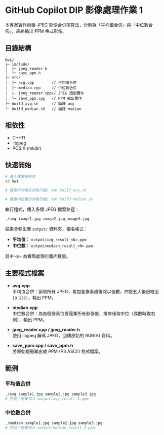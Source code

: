# GitHub Copilot DIP 影像處理作業 1

本專案實作兩種 JPEG 影像合併演算法，分別為「平均值合併」與「中位數合佈」，最終輸出 PPM 格式影像。

## 目錄結構
```
hw1/
├─ include/
│  ├─ jpeg_reader.h
│  └─ save_ppm.h
├─ src/
│  ├─ avg.cpp        // 平均值合併
│  ├─ median.cpp     // 中位數合併
│  ├─ jpeg_reader.cpp// JPEG 讀取實作
│  └─ save_ppm.cpp   // PPM 輸出實作
├─ build_avg.sh      // 編譯 avg
└─ build_median.sh   // 編譯 median
```  

## 相依性

- C++11  
- libjpeg  
- POSIX (mkdir)

## 快速開始

```bash
# 進入專案資料夾
cd hw1

# 建置平均值合併執行檔\ nsh build_avg.sh

# 建置中位數合併執行檔\ nsh build_median.sh
```

執行程式，傳入多個 JPEG 檔案路徑：

```bash
./avg image1.jpg image2.jpg image3.jpg
```  

結果會輸出至 `output/` 資料夾，檔名格式：

- **平均值：** `output/avg_result_<N>.ppm`  
- **中位數：** `output/median_result_<N>.ppm`  

其中 `<N>` 為實際處理的圖片數量。

## 主要程式檔案

- **avg.cpp**  
  平均值合併：讀取所有 JPEG，累加各像素值後除以張數，四捨五入後限縮至 `[0,255]`，輸出 PPM。

- **median.cpp**  
  中位數合併：為每個像素位置蒐集所有影像值，排序後取中位（偶數時取右側），輸出 PPM。

- **jpeg_reader.cpp / jpeg_reader.h**  
  使用 libjpeg 解碼 JPEG，回傳原始的 RGB(A) 資料。

- **save_ppm.cpp / save_ppm.h**  
  將原始緩衝輸出成 PPM (P3 ASCII) 格式檔案。

## 範例

### 平均值合併

```bash
./avg sample1.jpg sample2.jpg sample3.jpg
# 完成！結果存入 output/avg_result_3.ppm
```

### 中位數合併

```bash
./median sample1.jpg sample2.jpg sample3.jpg
# 完成！結果存入 output/median_result_3.ppm
```

